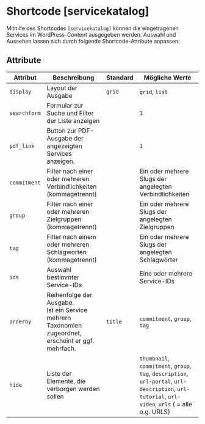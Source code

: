 # Shortcode [servicekatalog]

Mithilfe des Shortcodes `[servicekatalog]` können die eingetragenen Services im WordPress-Content ausgegeben werden. Auswahl und Aussehen lassen sich durch folgende Shortcode-Attribute anpassen:

## Attribute

| Attribut     | Beschreibung                                                                                              | Standard | Mögliche Werte                                                                                                                                     |
|--------------|-----------------------------------------------------------------------------------------------------------|---------|----------------------------------------------------------------------------------------------------------------------------------------------------|
| `display`    | Layout der Ausgabe                                                                                        | `grid`  | `grid`, `list`                                                                                                                                     |
| `searchform` | Formular zur Suche und Filter der Liste anzeigen                                                          |         | `1`                                                                                                                                                |
| `pdf_link`   | Button zur PDF-Ausgabe der angezeigten Services anzeigen.                                                 |         | `1`                                                                                                                                                |
| `commitment` | Filter nach einer oder mehreren Verbindlichkeiten (kommagetrennt)                                         |         | Ein oder mehrere Slugs der angelegten Verbindlichkeiten                                                                                            |
| `group`      | Filter nach einer oder mehreren Zielgruppen (kommagetrennt)                                               |         | Ein oder mehrere Slugs der angelegten Zielgruppen                                                                                                  |
| `tag`        | Filter nach einem oder mehreren Schlagworten (kommagetrennt)                                              |         | Ein oder mehrere Slugs der angelegten Schlagwörter                                                                                                 |
| `ids`        | Auswahl bestimmter Service-IDs                                                                            |         | Eine oder mehrere Service-IDs                                                                                                                      |
| `orderby`    | Reihenfolge der Ausgabe.<br /> Ist ein Service mehrern Taxonomien zugeordnet, erscheint er ggf. mehrfach. | `title` | `commitment`, `group`, `tag`                                                                                                                       |
| `hide`       | Liste der Elemente, die verborgen werden sollen                                                           |         | `thumbnail`, `commitment`, `group`, `tag`, `description`, `url-portal`, `url-description`, `url-tutorial`, `url-video`, `urls` ( = alle o.g. URLS) |


